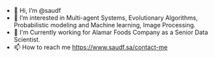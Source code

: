 - 👋 Hi, I’m @saudf
- 👀 I’m interested in Multi-agent Systems, Evolutionary Algorithms, Probabilistic modeling and Machine learning, Image Processing.
- 💼 I'm Currently working for Alamar Foods Company as a Senior Data Scientist.
- 📫 How to reach me https://www.saudf.sa/contact-me
<!--- 🌱 I’m currently learning ...
- 💞️ I’m looking to collaborate on ...
-->

<!---
saudf/saudf is a ✨ special ✨ repository because its `README.md` (this file) appears on your GitHub profile.
You can click the Preview link to take a look at your changes.
--->
